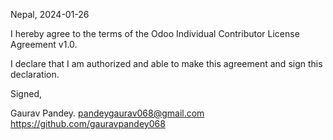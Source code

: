 Nepal, 2024-01-26

I hereby agree to the terms of the Odoo Individual Contributor License
Agreement v1.0.

I declare that I am authorized and able to make this agreement and sign this
declaration.

Signed,

Gaurav Pandey. pandeygaurav068@gmail.com https://github.com/gauravpandey068
